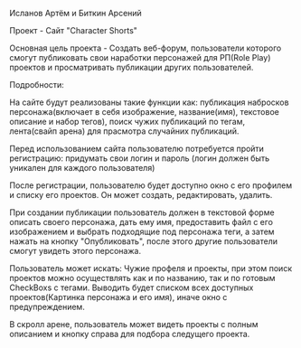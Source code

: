 Исланов Артём и Биткин Арсений

Проект - Сайт "Character Shorts"

Основная цель проекта - Создать веб-форум, пользователи которого смогут публиковать свои наработки персонажей для РП(Role Play) проектов и просматривать публикации других пользователей.

Подробности:

На сайте будут реализованы такие функции как: публикация набросков персонажа(включает в себя изображение, название(имя), текстовое описание и набор тегов), поиск чужих публикаций по тегам, лента(свайп арена) для прасмотра случайних публикаций.

Перед использованием сайта пользователю потребуется пройти регистрацию: придумать свои логин и пароль (логин должен быть уникален для каждого пользователя)

После регистрации, пользователю будет доступно окно с его профилем и списку его проектов. Он может создать, редактировать, удалить.

При создании публикации пользователь должен в текстовой форме описать своего персонажа, дать ему имя, предоставить файл с его изображением и выбрать подходящие под персонажа теги, а затем нажать на кнопку "Опубликовать", после этого другие пользователи смогут увидеть этого персонажа.

Пользователь может искать: Чужие профеля и проекты, при этом поиск проектов можно осуществлять как и по названию, так и по готовым CheckBoxs с тегами. Выводить будет списком всех доступных проектов(Картинка персонажа и его имя), иначе окно с предупреждением.

В скролл арене, пользователь может видеть проекты с полным описанием и кнопку справа для подбора следущего проекта.


